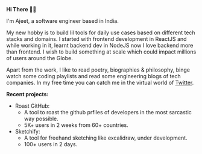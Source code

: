 <b> Hi There 🙋‍♂️</b>

I'm Ajeet, a software engineer based in India.

My new hobby is to build lil tools for daily use cases based on different tech stacks and domains. I started with frontend development in ReactJS and while working in it, learnt backend dev in NodeJS now I love backend more than frontend. I wish to build something at scale which could impact millions of users around the Globe.

Apart from the work, I like to read poetry, biographies & philosophy, binge watch some coding playlists and read some engineering blogs of tech companies. In my free time you can catch me in the virtual world of <a href="https://x.com/Iampatelajeet">Twitter</a>.

<b>Recent projects:</b>
- Roast GitHub:
  - A tool to roast the github prfiles of developers in the most sarcastic way possible.
  - 5K+ users in 2 weeks from 60+ countries.
- Sketchify:
     - A tool for freehand sketching like excalidraw, under development.
     -  100+ users in 2 days.
